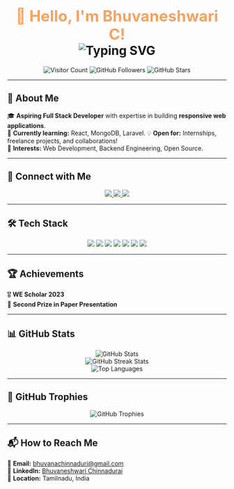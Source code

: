 <!-- Banner -->
<h1 align="center">
  <span style="font-size: 35px; font-weight: bold; color: #F4A261;">👋 Hello, I'm Bhuvaneshwari C!</span>
  <br>
  <img src="https://readme-typing-svg.herokuapp.com?font=Pacifico&size=28&duration=3000&color=FFD700&center=true&vCenter=true&width=600&lines=💻+Full+Stack+Developer;🚀+Passionate+about+Web+Tech!;🌱+Currently+learning+React+and+MongoDB;💡+Love+Solving+Real+World+Problems" alt="Typing SVG" />
</h1>

<p align="center">
  <img src="https://komarev.com/ghpvc/?username=Bhuvaneshwari0405&color=FF69B4&style=flat-square" alt="Visitor Count" />
  <img src="https://img.shields.io/github/followers/Bhuvaneshwari0405?style=flat-square&color=00C8FF" alt="GitHub Followers" />
  <img src="https://img.shields.io/github/stars/Bhuvaneshwari0405?style=flat-square&color=FFD700" alt="GitHub Stars" />
</p>

---

## 🌟 **About Me**  
🎓 **Aspiring Full Stack Developer** with expertise in building **responsive web applications**.  
🌱 **Currently learning:** React, MongoDB, Laravel.
💡 **Open for:** Internships, freelance projects, and collaborations!  
🚀 **Interests:** Web Development, Backend Engineering, Open Source.  

---

## 🔗 **Connect with Me**  

<p align="center">
  <a href="mailto:bhuvanachinnaduri@gmail.com">
    <img src="https://img.shields.io/badge/Email-D14836?style=for-the-badge&logo=gmail&logoColor=white"/>
  </a>
  <a href="https://www.linkedin.com/in/bhuvaneshwari-chinnadurai-50665a258/">
    <img src="https://img.shields.io/badge/LinkedIn-0A66C2?style=for-the-badge&logo=linkedin&logoColor=white"/>
  </a>
  <a href="https://github.com/Bhuvaneshwari0405">
    <img src="https://img.shields.io/badge/GitHub-181717?style=for-the-badge&logo=github&logoColor=white"/>
  </a>
</p>

---

## 🛠️ **Tech Stack**
<p align="center">
  <img src="https://img.shields.io/badge/Python-FFD43B?style=for-the-badge&logo=python&logoColor=blue"/>
  <img src="https://img.shields.io/badge/JavaScript-F7E018?style=for-the-badge&logo=javascript&logoColor=black"/>
  <img src="https://img.shields.io/badge/MySQL-4479A1?style=for-the-badge&logo=mysql&logoColor=white"/>
  <img src="https://img.shields.io/badge/HTML-E34F26?style=for-the-badge&logo=html5&logoColor=white"/>
  <img src="https://img.shields.io/badge/CSS-1572B6?style=for-the-badge&logo=css3&logoColor=white"/>
  <img src="https://img.shields.io/badge/PHP-777BB4?style=for-the-badge&logo=php&logoColor=white"/>
  <img src="https://img.shields.io/badge/Laravel-FF2D20?style=for-the-badge&logo=laravel&logoColor=white"/>
</p>

---

## 🏆 **Achievements**
🎖️ **WE Scholar 2023**  
🏅 **Second Prize in Paper Presentation**  

---

## 📊 **GitHub Stats**
<p align="center">
  <img src="https://github-readme-stats.vercel.app/api?username=Bhuvaneshwari0405&show_icons=true&theme=gruvbox&count_private=true" alt="GitHub Stats" />
  <br>
  <img src="https://github-readme-streak-stats.herokuapp.com?user=Bhuvaneshwari0405&theme=gruvbox" alt="GitHub Streak Stats" />
  <br>
  <img src="https://github-readme-stats.vercel.app/api/top-langs/?username=Bhuvaneshwari0405&theme=gruvbox&layout=compact" alt="Top Languages" />
</p>

---

## 🏅 **GitHub Trophies**
<p align="center">
  <img src="https://github-profile-trophy.vercel.app/?username=Bhuvaneshwari0405&theme=tokyonight&no-bg=true&column=7&margin-w=15&margin-h=15" alt="GitHub Trophies" />
</p>

---

## 📬 **How to Reach Me**  
📧 **Email:** [bhuvanachinnaduri@gmail.com](mailto:bhuvanachinnaduri@gmail.com)  
🔗 **LinkedIn:** [Bhuvaneshwari Chinnadurai](https://www.linkedin.com/in/bhuvaneshwari-chinnadurai-50665a258/)  
📍 **Location:** Tamilnadu, India  


